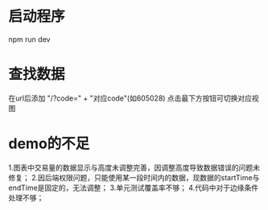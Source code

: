 # 启动程序
npm run dev

# 查找数据
在url后添加 "/?code=" + "对应code"(如605028)
点击最下方按钮可切换对应视图

# demo的不足
1.图表中交易量的数据显示与高度未调整完善，因调整高度导致数据错误的问题未修复；
2.因后端权限问题，只能使用某一段时间内的数据，现数据的startTime与endTime是固定的，无法调整；
3.单元测试覆盖率不够；
4.代码中对于边缘条件处理不够；